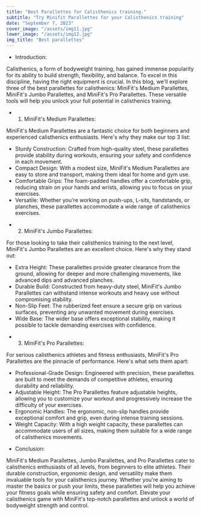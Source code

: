 ```yaml
---
title: "Best Parallettes for Calisthenics training."
subtitle: "Try Minifit Parallettes for your Calisthenics training"
date: "September 7, 2023"
cover_image: "/assets/img11.jpg"
lower_image: "/assets/img12.jpg"
img_title: "Best parallettes"
---
```


* Introduction:

Calisthenics, a form of bodyweight training, has gained immense popularity for its ability to build strength, flexibility, and balance. To excel in this discipline, having the right equipment is crucial. In this blog, we'll explore three of the best parallettes for calisthenics: MiniFit's Medium Parallettes, MiniFit's Jumbo Parallettes, and MiniFit's Pro Parallettes. These versatile tools will help you unlock your full potential in calisthenics training.

* 1. MiniFit's Medium Parallettes:

MiniFit's Medium Parallettes are a fantastic choice for both beginners and experienced calisthenics enthusiasts. Here's why they make our top 3 list:

- Sturdy Construction: Crafted from high-quality steel, these parallettes provide stability during workouts, ensuring your safety and confidence in each movement.
- Compact Design: With a modest size, MiniFit's Medium Parallettes are easy to store and transport, making them ideal for home and gym use.
- Comfortable Grips: The foam-padded handles offer a comfortable grip, reducing strain on your hands and wrists, allowing you to focus on your exercises.
- Versatile: Whether you're working on push-ups, L-sits, handstands, or planches, these parallettes accommodate a wide range of calisthenics exercises.

* 2. MiniFit's Jumbo Parallettes:

For those looking to take their calisthenics training to the next level, MiniFit's Jumbo Parallettes are an excellent choice. Here's why they stand out:

- Extra Height: These parallettes provide greater clearance from the ground, allowing for deeper and more challenging movements, like advanced dips and advanced planches.
- Durable Build: Constructed from heavy-duty steel, MiniFit's Jumbo Parallettes can withstand intense workouts and heavy use without compromising stability.
- Non-Slip Feet: The rubberized feet ensure a secure grip on various surfaces, preventing any unwanted movement during exercises.
- Wide Base: The wider base offers exceptional stability, making it possible to tackle demanding exercises with confidence.

* 3. MiniFit's Pro Parallettes:

For serious calisthenics athletes and fitness enthusiasts, MiniFit's Pro Parallettes are the pinnacle of performance. Here's what sets them apart:

- Professional-Grade Design: Engineered with precision, these parallettes are built to meet the demands of competitive athletes, ensuring durability and reliability.
- Adjustable Height: The Pro Parallettes feature adjustable heights, allowing you to customize your workout and progressively increase the difficulty of your exercises.
- Ergonomic Handles: The ergonomic, non-slip handles provide exceptional comfort and grip, even during intense training sessions.
- Weight Capacity: With a high weight capacity, these parallettes can accommodate users of all sizes, making them suitable for a wide range of calisthenics movements.

* Conclusion:

MiniFit's Medium Parallettes, Jumbo Parallettes, and Pro Parallettes cater to calisthenics enthusiasts of all levels, from beginners to elite athletes. Their durable construction, ergonomic design, and versatility make them invaluable tools for your calisthenics journey. Whether you're aiming to master the basics or push your limits, these parallettes will help you achieve your fitness goals while ensuring safety and comfort. Elevate your calisthenics game with MiniFit's top-notch parallettes and unlock a world of bodyweight strength and control.
